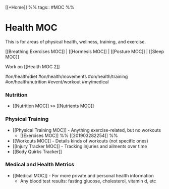 [[+Home]] %% tags:: #MOC %%
# Health MOC
This is for areas of physical health, wellness, training, and exercise.

[[Breathing Exercises MOC]] | [[Hormesis MOC]] | [[Posture MOC]] | [[Sleep MOC]]

Work on [[Health MOC 2]]

#on/health/diet
#on/health/movements
#on/health/training
#on/health/nutrition
#event/workout
#my/medical

### Nutrition
* [[Nutrition MOC]] »» [[Nutrients MOC]]

### Physical Training
- [[Physical Training MOC]] - Anything exercise-related, but no workouts 
	- [[Exercises MOC]] %% [[201903282254]] %%
- [[Workouts MOC]] - Details kinds of workouts (not specific ones)
- [[Injury Tracker MOC]] - Tracking injuries and ailments over time
- [[Body Quirks Tracker]]

### Medical and Health Metrics
- [[Medical MOC]] - For more private and personal health information
	- Any blood test results: fasting glucose, cholesterol, vitamin d, etc